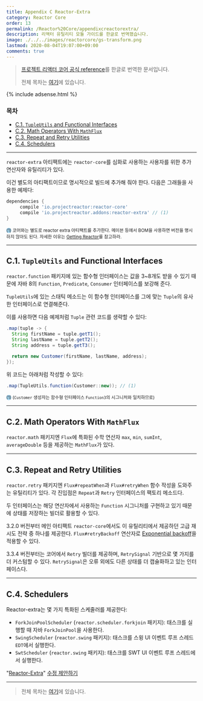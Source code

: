 ```yaml
---
title: Appendix C Reactor-Extra
category: Reactor Core
order: 13
permalink: /Reactor%20Core/appendixcreactorextra/
description: 리액터 유틸리티 모듈 가이드를 한글로 번역했습니다.
image: ./../../images/reactorcore/gs-transform.png
lastmod: 2020-08-04T19:07:00+09:00
comments: true
---
```


> [프로젝트 리액터 코어 공식 reference](https://projectreactor.io/docs/core/release/reference/#reactor-extra)를 한글로 번역한 문서입니다.
>
> 전체 목차는 [여기](../contents/)에 있습니다.

{% include adsense.html %}

### 목차

- [C.1. `TupleUtils` and Functional Interfaces](#c1-tupleutils-and-functional-interfaces)
- [C.2. Math Operators With `MathFlux`](#c2-math-operators-with-mathflux)
- [C.3. Repeat and Retry Utilities](#c3-repeat-and-retry-utilities)
- [C.4. Schedulers](#c4-schedulers)

---

`reactor-extra` 아티팩트에는 `reactor-core`를 심화로 사용하는 사용자를 위한 추가 연산자와 유틸리티가 있다.

이건 별도의 아티팩트이므로 명시적으로 빌드에 추가해 줘야 한다. 다음은 그래들을 사용한 예제다:

```groovy
dependencies {
     compile 'io.projectreactor:reactor-core'
     compile 'io.projectreactor.addons:reactor-extra' // (1)
}
```
<small><span style="background-color: #a9dcfc; border-radius: 50px;">(1)</span> 코어와는 별도로 reactor extra 아티팩트를 추가한다. 메이븐 등에서 BOM을 사용하면 버전을 명시하지 않아도 된다. 자세한 이유는 [Getting Reactor](../gettingstarted#24-getting-reactor)를 참고하라.</small>

---

## C.1. `TupleUtils` and Functional Interfaces

`reactor.function` 패키지에 있는 함수형 인터페이스는 값을 3~8개도 받을 수 있기 때문에 자바 8의 `Function`, `Predicate`, `Consumer` 인터페이스를 보강해 준다.

`TupleUtils`에 있는 스태틱 메소드는 이 함수형 인터페이스를 그에 맞는 `Tuple`의 유사한 인터페이스로 연결해준다.

이를 사용하면 다음 예제처럼 `Tuple` 관련 코드를 생략할 수 있다:

```java
.map(tuple -> {
  String firstName = tuple.getT1();
  String lastName = tuple.getT2();
  String address = tuple.getT3();

  return new Customer(firstName, lastName, address);
});
```

위 코드는 아래처럼 작성할 수 있다:

```java
.map(TupleUtils.function(Customer::new)); // (1)
```
<small><span style="background-color: #a9dcfc; border-radius: 50px;">(1)</span> (`Customer` 생성자는 함수형 인터페이스 `Function3`의 시그니처와 일치하므로)</small>

---

## C.2. Math Operators With `MathFlux`

`reactor.math` 패키지엔 `Flux`에 특화된 수학 연산자 `max`, `min`, `sumInt`, `averageDouble` 등을 제공하는 `MathFlux`가 있다.

---

## C.3. Repeat and Retry Utilities

`reactor.retry` 패키지엔 `Flux#repeatWhen`과 `Flux#retryWhen` 함수 작성을 도와주는 유틸리티가 있다. 각 진입점은 `Repeat`과 `Retry` 인터페이스의 팩토리 메소드다.

두 인터페이스는 해당 연산자에서 사용하는 `Function` 시그니처를 구현하고 있기 때문에 상태를 저장하는 빌더로 활용할 수 있다.

3.2.0 버전부터 메인 아티팩트 `reactor-core`에서도 이 유틸리티에서 제공하던 고급 재시도 전략 중 하나를 제공한다. `Flux#retryBackoff` 연산자로 [Exponential backoff](../appendixbfaqbestpracticesandhowdoi/#b5-how-can-i-use-retrywhen-for-exponential-backoff)을 적용할 수 있다.

3.3.4 버전부터는 코어에서  `Retry` 빌더를 제공하며, `RetrySignal` 기반으로 몇 가지를 더 커스텀할 수 있다. `RetrySignal`은 오류 외에도 다른 상태를 더 캡슐화하고 있는 인터페이스다.

---

## C.4. Schedulers

Reactor-extra는 몇 가지 특화된 스케줄러를 제공한다:

- `ForkJoinPoolScheduler` (`reactor.scheduler.forkjoin` 패키지): 태스크를 실행할 때 자바 `ForkJoinPool`을 사용한다.
- `SwingScheduler` (`reactor.swing` 패키지): 태스크를 스윙 UI 이벤트 루프 스레드 `EDT`에서 실행한다.
- `SwtScheduler` (`reactor.swing` 패키지): 태스크를 SWT UI 이벤트 루프 스레드에서 실행한다.

"[Reactor-Extra](https://projectreactor.io/docs/core/release/reference/#reactor-extra)" [수정 제안하기](https://github.com/reactor/reactor-core/edit/master/docs/asciidoc/apdx-reactorExtra.adoc)

---

> 전체 목차는 [여기](../contents/)에 있습니다.

